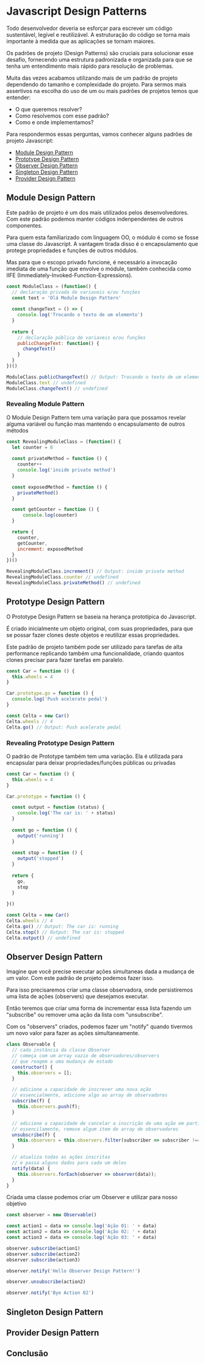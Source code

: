 # Javascript Design Patterns

Todo desenvolvedor deveria se esforçar para escrever um código sustentável, legível e reutilizável. A estruturação do código se torna mais importante à medida que as aplicações se tornam maiores. 

Os padrões de projeto (Design Patterns) são cruciais para solucionar esse desafio, fornecendo uma estrutura padronizada e organizada para que se tenha um entendimento mais rápido para resolução de problemas.

Muita das vezes acabamos utilizando mais de um padrão de projeto dependendo do tamanho e complexidade do projeto. Para sermos mais assertivos na escolha do uso de um ou mais padrões de projetos temos que entender:
* O que queremos resolver?
* Como resolvemos com esse padrão?
* Como e onde implementamos?

Para respondermos essas perguntas, vamos conhecer alguns padrões de projeto Javascript:

* [Module Design Pattern](#module-design-pattern)
* [Prototype Design Pattern](#prototype-design-pattern)
* [Observer Design Pattern](#observer-design-pattern)
* [Singleton Design Pattern](#singleton-design-pattern)
* [Provider Design Pattern](#provider-design-pattern)

## Module Design Pattern

Este padrão de projeto é um dos mais utilizados pelos desenvolvedores. Com este padrão podemos manter códigos indenpendentes de outros componentes.

Para quem esta familiarizado com linguagem OO, o módulo é como se fosse uma classe do Javascript. A vantagem tirada disso é o encapsulamento que protege propriedades e funções de outros módulos.

Mas para que o escopo privado funcione, é necessário a invocação imediata de uma função que envolve o módule, também conhecida como IIFE (Immediately-Invoked-Function-Expressions).

```javascript
const ModuleClass = (function() {
  // declaração privada de variaveis e/ou funções
  const text = 'Olá Module Design Pattern'
  
  const changeText = () => {
    console.log('Trocando o texto de um elemento')
  }
  
  return {
    // declaração pública de variaveis e/ou funções
    publicChangeText: function() {
      changeText()
    }
  }
})()

ModuleClass.publicChangeText() // Output: Trocando o texto de um elemento
ModuleClass.text // undefined
ModuleClass.changeText() // undefined
```
### Revealing Module Pattern
O Module Design Pattern tem uma variação para que possamos revelar alguma variável ou função mas mantendo o encapsulamento de outros métodos

```javascript
const RevealingModuleClass = (function() {
  let counter = 8
  
  const privateMethod = function () {
    counter++
    console.log('inside private method')
  }
  
  const exposedMethod = function () {
    privateMethod()
  }

  const getCounter = function () {
	  console.log(counter)
  }

  return {
    counter,
    getCounter,
    increment: exposedMethod
  }
})()

RevealingModuleClass.increment() // Output: inside private method
RevealingModuleClass.counter // undefined
RevealingModuleClass.privateMethod() // undefined
```

## Prototype Design Pattern
O Prototype Design Pattern se baseia na herança prototípica do Javascript. 

É criado inicialmente um objeto original, com suas propriedades, para que se possar fazer clones deste objetos e reutilizar essas propriedades. 

Este padrão de projeto também pode ser utilizado para tarefas de alta performance replicando também uma funcionalidade, criando quantos clones precisar para fazer tarefas em paralelo.

```javascript
const Car = function () {
  this.wheels = 4
}

Car.prototype.go = function () {
  console.log('Push acelerate pedal')
}

const Celta = new Car()
Celta.wheels // 4
Celta.go() // Output: Push acelerate pedal

```

### Revealing Prototype Design Pattern

O padrão de Prototype também tem uma variação. Ela é utilizada para encapsular para deixar propriedades/funções públicas ou privadas

```javascript
const Car = function () {
  this.wheels = 4
}

Car.prototype = function () {

  const output = function (status) {
    console.log('The car is: ' + status)
  }
  
  const go = function () {
    output('running')
  }
  
  const stop = function () {
    output('stopped')
  }
  
  return {
    go,
    stop
  }
  
}()

const Celta = new Car()
Celta.wheels // 4
Celta.go() // Output: The car is: running
Celta.stop() // Output: The car is: stopped
Celta.output() // undefined

```


## Observer Design Pattern

Imagine que você precise executar ações simultaneas dada a mudança de um valor. Com este padrão de projeto podemos fazer isso.

Para isso precisaremos criar uma classe observadora, onde persistiremos uma lista de ações (observers) que desejamos executar.

Então teremos que criar uma forma de incrementar essa lista fazendo um "subscribe" ou remover uma ação da lista com "unsubscribe".

Com os "observers" criados, podemos fazer um "notify" quando tivermos um novo valor para fazer as ações simultaneamente.

```javascript
class Observable {
  // cada instância da classe Observer
  // começa com um array vazio de observadores/observers
  // que reagem a uma mudança de estado
  constructor() {
    this.observers = [];
  }

  // adicione a capacidade de inscrever uma nova ação
  // essencialmente, adicione algo ao array de observadores
  subscribe(f) {
    this.observers.push(f);
  }

  // adicione a capacidade de cancelar a inscrição de uma ação em particular
  // essencilamente, remove algum item do array de observadores
  unsubscribe(f) {
    this.observers = this.observers.filter(subscriber => subscriber !== f);
  }

  // atualiza todas as ações inscritas
  // e passa alguns dados para cada um deles
  notify(data) {
    this.observers.forEach(observer => observer(data));
  }
}
```

Criada uma classe podemos criar um Observer e utilizar para nosso objetivo

```javascript
const observer = new Observable()

const action1 = data => console.log('Ação 01: ' + data)
const action2 = data => console.log('Ação 02: ' + data)
const action3 = data => console.log('Ação 03: ' + data)

observer.subscribe(action1)
observer.subscribe(action2)
observer.subscribe(action3)

observer.notify('Hello Observer Design Pattern!')

observer.unsubscribe(action2)

observer.notify('Bye Action 02')

```

## Singleton Design Pattern

## Provider Design Pattern

## Conclusão
